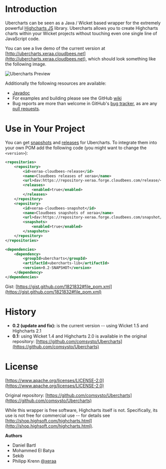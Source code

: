 # Introduction

Ubercharts can be seen as a Java / Wicket based wrapper for the extremely powerful [Highcharts JS](http://www.highcharts.com) library. Ubercharts allows you to create Highcharts charts within your Wicket projects without touching even one single line of JavaScript code.

You can see a live demo of the current version at [http://ubercharts.xeraa.cloudbees.net](http://ubercharts.xeraa.cloudbees.net), which should look something like the following image.

![Ubercharts Preview](https://raw.github.com/xeraa/Ubercharts/master/preview.png)

Additionally the following resources are available:

* [Javadoc](http://xeraa.github.com/Ubercharts/)
* For examples and building please see the GitHub [wiki](https://github.com/xeraa/Ubercharts/wiki)
* Bug reports are more than welcome in GitHub's [bug tracker](https://github.com/xeraa/Ubercharts/issues), as are any [pull requests](https://github.com/xeraa/Ubercharts/pulls).



# Use in Your Project

You can get [snapshots](https://repository-xeraa.forge.cloudbees.com/snapshot/) and [releases](https://repository-xeraa.forge.cloudbees.com/release/) for Ubercharts. To integrate them into your own POM add the following code (you might want to change the ``<version>``):

```xml
<repositories>
    <repository>
        <id>xeraa-cloudbees-release</id>
        <name>Cloudbees releases of xeraa</name>
        <url>dav:https://repository-xeraa.forge.cloudbees.com/release/</url>
        <releases>
            <enabled>true</enabled>
        </releases>
    </repository>
    <repository>
        <id>xeraa-cloudbees-snapshot</id>
        <name>Cloudbees snapshots of xeraa</name>
        <url>dav:https://repository-xeraa.forge.cloudbees.com/snapshot/</url>
        <snapshots>
            <enabled>true</enabled>
        </snapshots>
    </repository>
</repositories>

<dependencies>
    <dependency>
        <groupId>ubercharts</groupId>
        <artifactId>ubercharts-lib</artifactId>
        <version>0.2-SNAPSHOT</version>
    </dependency>
</dependencies>
```

Gist: [https://gist.github.com/1821832#file_pom.xml](https://gist.github.com/1821832#file_pom.xml)



# History

* **0.2 (update and fix):** is the current version -- using Wicket 1.5 and Highcharts 2.1
* **0.1:** using Wicket 1.4 and Highcharts 2.0 is available in the original repository: [https://github.com/comsysto/Ubercharts](https://github.com/comsysto/Ubercharts)



# License

[https://www.apache.org/licenses/LICENSE-2.0](https://www.apache.org/licenses/LICENSE-2.0)

Original repository: [https://github.com/comsysto/Ubercharts](https://github.com/comsysto/Ubercharts)

While this wrapper is free software, Highcharts itself is not. Specifically, its use is not free for commercial use -- for details see [http://shop.highsoft.com/highcharts.html](http://shop.highsoft.com/highcharts.html).

**Authors**

* Daniel Bartl
* Mohammed El Batya
* Sekib
* Philipp Krenn [@xeraa](https://www.twitter.com/xeraa)